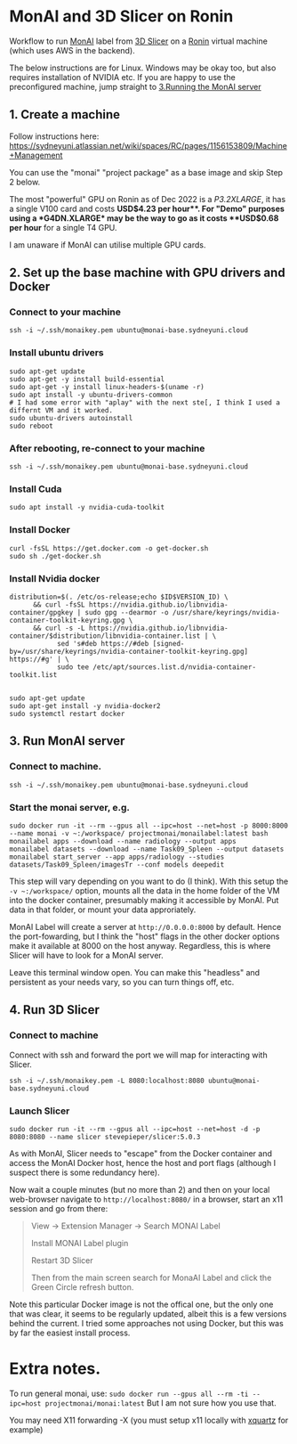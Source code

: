# MonAI and 3D Slicer on Ronin
Workflow to run [MonAI](https://monai.io/) label from [3D Slicer](https://www.slicer.org/) on a [Ronin](https://ronin.sydneyuni.cloud/) virtual machine (which uses AWS in the backend).

The below instructions are for Linux. Windows may be okay too, but also requires installation of NVIDIA etc. If you are happy to use the preconfigured machine, jump straight to [3.Running the MonAI server](#3-run-monai-server)

## 1. Create a machine

Follow instructions here: https://sydneyuni.atlassian.net/wiki/spaces/RC/pages/1156153809/Machine+Management

You can use the "monai" "project package" as a base image and skip Step 2 below.

The most "powerful" GPU on Ronin as of Dec 2022 is a *P3.2XLARGE*, it has a single V100 card and costs **USD$4.23 per hour**. 
For "Demo" purposes using a *G4DN.XLARGE* may be the way to go as it costs **USD$0.68 per hour** for a single T4 GPU.

I am unaware if MonAI can utilise multiple GPU cards. 


## 2. Set up the base machine with GPU drivers and Docker

### Connect to your machine
```
ssh -i ~/.ssh/monaikey.pem ubuntu@monai-base.sydneyuni.cloud
```

### Install ubuntu drivers
```
sudo apt-get update
sudo apt-get -y install build-essential
sudo apt-get -y install linux-headers-$(uname -r)
sudo apt install -y ubuntu-drivers-common
# I had some error with "aplay" with the next ste[, I think I used a differnt VM and it worked.
sudo ubuntu-drivers autoinstall
sudo reboot
```

### After rebooting, re-connect to your machine
```
ssh -i ~/.ssh/monaikey.pem ubuntu@monai-base.sydneyuni.cloud
```

### Install Cuda
```
sudo apt install -y nvidia-cuda-toolkit
```

### Install Docker
```
curl -fsSL https://get.docker.com -o get-docker.sh
sudo sh ./get-docker.sh
```

### Install Nvidia docker
```
distribution=$(. /etc/os-release;echo $ID$VERSION_ID) \
      && curl -fsSL https://nvidia.github.io/libnvidia-container/gpgkey | sudo gpg --dearmor -o /usr/share/keyrings/nvidia-container-toolkit-keyring.gpg \
      && curl -s -L https://nvidia.github.io/libnvidia-container/$distribution/libnvidia-container.list | \
            sed 's#deb https://#deb [signed-by=/usr/share/keyrings/nvidia-container-toolkit-keyring.gpg] https://#g' | \
            sudo tee /etc/apt/sources.list.d/nvidia-container-toolkit.list


sudo apt-get update
sudo apt-get install -y nvidia-docker2
sudo systemctl restart docker
```

## 3. Run MonAI server

### Connect to machine. 
```
ssh -i ~/.ssh/monaikey.pem ubuntu@monai-base.sydneyuni.cloud
```

### Start the monai server, e.g. 
```
sudo docker run -it --rm --gpus all --ipc=host --net=host -p 8000:8000 --name monai -v ~:/workspace/ projectmonai/monailabel:latest bash
monailabel apps --download --name radiology --output apps
monailabel datasets --download --name Task09_Spleen --output datasets
monailabel start_server --app apps/radiology --studies datasets/Task09_Spleen/imagesTr --conf models deepedit
```
This step will vary depending on you want to do (I think). With this setup the `-v ~:/workspace/` option, mounts all the data in the home folder of the VM into the docker container, presumably making it accessible by MonAI. Put data in that folder, or mount your data approriately.

MonAI Label will create a server at `http://0.0.0.0:8000` by default. Hence the port-fowarding, but I think the "host" flags in the other docker options make it available at 8000 on the host anyway. Regardless, this is where Slicer will have to look for a MonAI server.

Leave this terminal window open. You can make this "headless" and persistent as your needs vary, so you can turn things off, etc.

## 4. Run 3D Slicer

### Connect to machine
Connect with ssh and forward the port we will map for interacting with Slicer.
```
ssh -i ~/.ssh/monaikey.pem -L 8080:localhost:8080 ubuntu@monai-base.sydneyuni.cloud 
```

### Launch Slicer
```
sudo docker run -it --rm --gpus all --ipc=host --net=host -d -p 8080:8080 --name slicer stevepieper/slicer:5.0.3
```

As with MonAI, Slicer needs to "escape" from the Docker container and access the MonAI Docker host, hence the host and port flags (although I suspect there is some redundancy here).

Now wait a couple minutes (but no more than 2) and then on your local web-browser navigate to `http://localhost:8080/` in a browser, start an x11 session and go from there:
> View → Extension Manager → Search MONAI Label
> 
> Install MONAI Label plugin
> 
> Restart 3D Slicer
> 
> Then from the main screen search for MonaAI Label and click the Green Circle refresh button.

Note this particular Docker image is not the offical one, but the only one that was clear, it seems to be regularly updated, albeit this is a few versions behind the current. I tried some approaches not using Docker, but this was by far the easiest install process. 

# Extra notes.
To run general monai, use:
```sudo docker run --gpus all --rm -ti --ipc=host projectmonai/monai:latest``` But I am not sure how you use that.

You may need X11 forwarding -X (you must setup x11 locally with [xquartz](https://www.xquartz.org/) for example)
